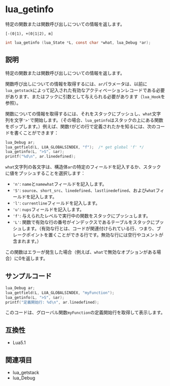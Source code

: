 # lua_getinfo

特定の関数または関数呼び出しについての情報を返します。

`[-(0|1), +(0|1|2), m]`

```c
int lua_getinfo (lua_State *L, const char *what, lua_Debug *ar);
```

## 説明

特定の関数または関数呼び出しについての情報を返します。

関数呼び出しについての情報を取得するには、`ar`パラメータは、以前に`lua_getstack`によって記入された有効なアクティベーションレコードである必要があります、またはフックに引数として与えられる必要があります（`lua_Hook`を参照）。

関数についての情報を取得するには、それをスタックにプッシュし、`what`文字列を文字`'>'`で開始します。（その場合、`lua_getinfo`はスタックの上にある関数をポップします。）例えば、関数`f`がどの行で定義されたかを知るには、次のコードを書くことができます：

```c
lua_Debug ar;
lua_getfield(L, LUA_GLOBALSINDEX, "f");  /* get global 'f' */
lua_getinfo(L, ">S", &ar);
printf("%d\n", ar.linedefined);
```

`what`文字列の各文字は、構造体`ar`の特定のフィールドを記入するか、スタックに値をプッシュすることを選択します：

- `'n'`: `name`と`namewhat`フィールドを記入します。
- `'S'`: `source`、`short_src`、`linedefined`、`lastlinedefined`、および`what`フィールドを記入します。
- `'l'`: `currentline`フィールドを記入します。
- `'u'`: `nups`フィールドを記入します。
- `'f'`: 与えられたレベルで実行中の関数をスタックにプッシュします。
- `'L'`: 関数で有効な行の番号がインデックスであるテーブルをスタックにプッシュします。（有効な行とは、コードが関連付けられている行、つまり、ブレークポイントを置くことができる行です。無効な行には空行やコメントが含まれます。）

この関数はエラーが発生した場合（例えば、`what`で無効なオプションがある場合）に0を返します。

## サンプルコード

```c
lua_Debug ar;
lua_getfield(L, LUA_GLOBALSINDEX, "myFunction");
lua_getinfo(L, ">S", &ar);
printf("定義開始行: %d\n", ar.linedefined);
```

このコードは、グローバル関数`myFunction`の定義開始行を取得して表示します。

## 互換性

- Lua5.1

## 関連項目

- lua_getstack
- lua_Debug